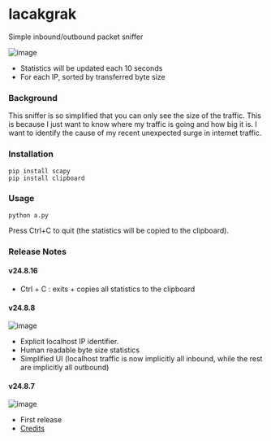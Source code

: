 # lacakgrak
Simple inbound/outbound packet sniffer

![image](https://github.com/user-attachments/assets/28df2a1b-c60c-4742-8f01-b2d83c841af5)

* Statistics will be updated each 10 seconds
* For each IP, sorted by transferred byte size

### Background
This sniffer is so simplified that you can only see the size of the traffic. This is because I just want to know where my traffic is going and how big it is. I want to identify the cause of my recent unexpected surge in internet traffic.

### Installation
```
pip install scapy
pip install clipboard
```

### Usage
```
python a.py
```
Press Ctrl+C to quit (the statistics will be copied to the clipboard).

### Release Notes
#### v24.8.16
* Ctrl + C : exits + copies all statistics to the clipboard

#### v24.8.8
![image](https://github.com/user-attachments/assets/28df2a1b-c60c-4742-8f01-b2d83c841af5)
* Explicit localhost IP identifier. 
* Human readable byte size statistics
* Simplified UI (localhost traffic is now implicitly all inbound, while the rest are implicitly all outbound)

#### v24.8.7 
![image](https://github.com/user-attachments/assets/1c8614bf-b622-48a7-a851-f18dca5e7d5c)

* First release
* [Credits](https://chatgpt.com/share/6011896c-cc29-4d53-8e83-360bc17835eb)
